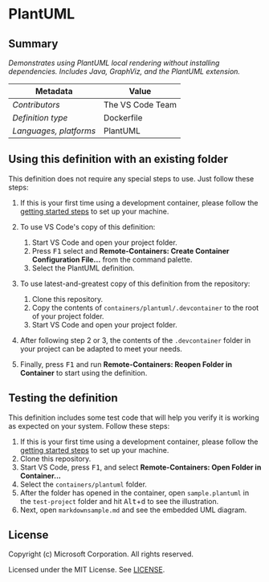 # PlantUML

## Summary

*Demonstrates using PlantUML local rendering without installing dependencies. Includes Java, GraphViz, and the PlantUML extension.*

| Metadata | Value |  
|----------|-------|
| *Contributors* | The VS Code Team |
| *Definition type* | Dockerfile |
| *Languages, platforms* | PlantUML |

## Using this definition with an existing folder

This definition does not require any special steps to use. Just follow these steps:

1. If this is your first time using a development container, please follow the [getting started steps](https://aka.ms/vscode-remote/containers/getting-started) to set up your machine.

2. To use VS Code's copy of this definition:
   1. Start VS Code and open your project folder.
   2. Press <kbd>F1</kbd> select and **Remote-Containers: Create Container Configuration File...** from the command palette.
   3. Select the PlantUML definition.

3. To use latest-and-greatest copy of this definition from the repository:
   1. Clone this repository.
   2. Copy the contents of `containers/plantuml/.devcontainer` to the root of your project folder.
   3. Start VS Code and open your project folder.

4. After following step 2 or 3, the contents of the `.devcontainer` folder in your project can be adapted to meet your needs.

5. Finally, press <kbd>F1</kbd> and run **Remote-Containers: Reopen Folder in Container** to start using the definition.

## Testing the definition

This definition includes some test code that will help you verify it is working as expected on your system. Follow these steps:

1. If this is your first time using a development container, please follow the [getting started steps](https://aka.ms/vscode-remote/containers/getting-started) to set up your machine.
2. Clone this repository.
3. Start VS Code, press <kbd>F1</kbd>, and select **Remote-Containers: Open Folder in Container...**
4. Select the `containers/plantuml` folder.
5. After the folder has opened in the container, open `sample.plantuml` in the `test-project` folder and hit <kbd>Alt</kbd>+<kbd>d</kbd> to see the illustration.
6. Next, open `markdownsample.md` and see the embedded UML diagram.

## License

Copyright (c) Microsoft Corporation. All rights reserved.

Licensed under the MIT License. See [LICENSE](../../LICENSE).
